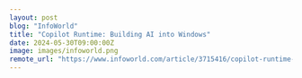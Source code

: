 ```yaml
---
layout: post
blog: "InfoWorld"
title: "Copilot Runtime: Building AI into Windows"
date: 2024-05-30T09:00:00Z
image: images/infoworld.png
remote_url: "https://www.infoworld.com/article/3715416/copilot-runtime-building-ai-into-windows.html#tk.rss_applicationdevelopment"
---
```

